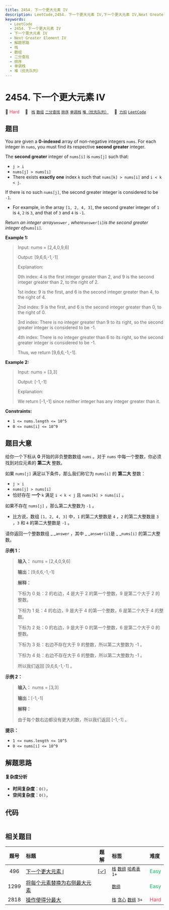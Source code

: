 ```yaml
---
title: 2454. 下一个更大元素 IV
description: LeetCode,2454. 下一个更大元素 IV,下一个更大元素 IV,Next Greater Element IV,解题思路,栈,数组,二分查找,排序,单调栈,堆（优先队列）
keywords:
  - LeetCode
  - 2454. 下一个更大元素 IV
  - 下一个更大元素 IV
  - Next Greater Element IV
  - 解题思路
  - 栈
  - 数组
  - 二分查找
  - 排序
  - 单调栈
  - 堆（优先队列）
---
```


# 2454. 下一个更大元素 IV

🔴 <font color=#ff334b>Hard</font>&emsp; 🔖&ensp; [`栈`](/tag/stack.md) [`数组`](/tag/array.md) [`二分查找`](/tag/binary-search.md) [`排序`](/tag/sorting.md) [`单调栈`](/tag/monotonic-stack.md) [`堆（优先队列）`](/tag/heap-priority-queue.md)&emsp; 🔗&ensp;[`力扣`](https://leetcode.cn/problems/next-greater-element-iv) [`LeetCode`](https://leetcode.com/problems/next-greater-element-iv)

## 题目

You are given a **0-indexed** array of non-negative integers `nums`. For each
integer in `nums`, you must find its respective **second greater** integer.

The **second greater** integer of `nums[i]` is `nums[j]` such that:

  * `j > i`
  * `nums[j] > nums[i]`
  * There exists **exactly one** index `k` such that `nums[k] > nums[i]` and `i < k < j`.

If there is no such `nums[j]`, the second greater integer is considered to be
`-1`.

  * For example, in the array `[1, 2, 4, 3]`, the second greater integer of `1` is `4`, `2` is `3`, and that of `3` and `4` is `-1`.

Return _an integer array_`answer` _, where_`answer[i]`_is the second greater
integer of_`nums[i]`_._



**Example 1:**

> Input: nums = [2,4,0,9,6]
> 
> Output: [9,6,6,-1,-1]
> 
> Explanation:
> 
> 0th index: 4 is the first integer greater than 2, and 9 is the second integer greater than 2, to the right of 2.
> 
> 1st index: 9 is the first, and 6 is the second integer greater than 4, to the right of 4.
> 
> 2nd index: 9 is the first, and 6 is the second integer greater than 0, to the right of 0.
> 
> 3rd index: There is no integer greater than 9 to its right, so the second greater integer is considered to be -1.
> 
> 4th index: There is no integer greater than 6 to its right, so the second greater integer is considered to be -1.
> 
> Thus, we return [9,6,6,-1,-1].

**Example 2:**

> Input: nums = [3,3]
> 
> Output: [-1,-1]
> 
> Explanation:
> 
> We return [-1,-1] since neither integer has any integer greater than it.

**Constraints:**

  * `1 <= nums.length <= 10^5`
  * `0 <= nums[i] <= 10^9`


## 题目大意

给你一个下标从 **0**  开始的非负整数数组 `nums` 。对于 `nums` 中每一个整数，你必须找到对应元素的 **第二大**  整数。

如果 `nums[j]` 满足以下条件，那么我们称它为 `nums[i]` 的 **第二大**  整数：

  * `j > i`
  * `nums[j] > nums[i]`
  * 恰好存在 **一个**  `k` 满足 `i < k < j` 且 `nums[k] > nums[i]` 。

如果不存在 `nums[j]` ，那么第二大整数为 `-1` 。

  * 比方说，数组 `[1, 2, 4, 3]` 中，`1` 的第二大整数是 `4` ，`2` 的第二大整数是 `3` ，`3` 和 `4` 的第二大整数是 `-1` 。

请你返回一个整数数组 _ _`answer` ，其中 _ _`answer[i]`是 _ _`nums[i]` 的第二大整数。



**示例 1：**

> 
> 
> 
> 
> 
> **输入：** nums = [2,4,0,9,6]
> 
> **输出：**[9,6,6,-1,-1]
> 
> **解释：**
> 
> 下标为 0 处：2 的右边，4 是大于 2 的第一个整数，9 是第二个大于 2 的整数。
> 
> 下标为 1 处：4 的右边，9 是大于 4 的第一个整数，6 是第二个大于 4 的整数。
> 
> 下标为 2 处：0 的右边，9 是大于 0 的第一个整数，6 是第二个大于 0 的整数。
> 
> 下标为 3 处：右边不存在大于 9 的整数，所以第二大整数为 -1 。
> 
> 下标为 4 处：右边不存在大于 6 的整数，所以第二大整数为 -1 。
> 
> 所以我们返回 [9,6,6,-1,-1] 。
> 
> 

**示例 2：**

> 
> 
> 
> 
> 
> **输入：** nums = [3,3]
> 
> **输出：**[-1,-1]
> 
> **解释：**
> 
> 由于每个数右边都没有更大的数，所以我们返回 [-1,-1] 。
> 
> 



**提示：**

  * `1 <= nums.length <= 10^5`
  * `0 <= nums[i] <= 10^9`


## 解题思路

#### 复杂度分析

- **时间复杂度**：`O()`，
- **空间复杂度**：`O()`，

## 代码

```javascript

```

## 相关题目

<!-- prettier-ignore -->
| 题号 | 标题 | 题解 | 标签 | 难度 |
| :------: | :------ | :------: | :------ | :------ |
| 496 | [下一个更大元素 I](https://leetcode.com/problems/next-greater-element-i) | [[✓]](/problem/0496.md) |  [`栈`](/tag/stack.md) [`数组`](/tag/array.md) [`哈希表`](/tag/hash-table.md) `1+` | <font color=#15bd66>Easy</font> |
| 1299 | [将每个元素替换为右侧最大元素](https://leetcode.com/problems/replace-elements-with-greatest-element-on-right-side) |  |  [`数组`](/tag/array.md) | <font color=#15bd66>Easy</font> |
| 2818 | [操作使得分最大](https://leetcode.com/problems/apply-operations-to-maximize-score) |  |  [`栈`](/tag/stack.md) [`贪心`](/tag/greedy.md) [`数组`](/tag/array.md) `3+` | <font color=#ff334b>Hard</font> |